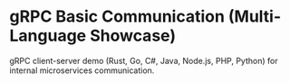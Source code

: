 # gRPC Basic Communication (Multi-Language Showcase)
gRPC client-server demo (Rust, Go, C#, Java, Node.js, PHP, Python) for internal microservices communication.
